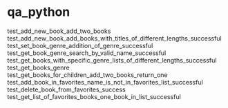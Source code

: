 # qa_python
test_add_new_book_add_two_books
test_add_new_book_add_books_with_titles_of_different_lengths_successful
test_set_book_genre_addition_of_genre_successful
test_get_book_genre_search_by_valid_name_successful
test_get_books_with_specific_genre_lists_of_different_lengths_successful
test_get_books_genre
test_get_books_for_children_add_two_books_return_one
test_add_book_in_favorites_name_is_not_in_favorites_list_successful
test_delete_book_from_favorites_success
test_get_list_of_favorites_books_one_book_in_list_successful